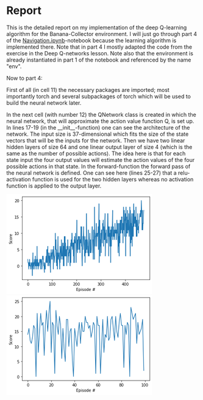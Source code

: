 # Report

This is the detailed report on my implementation of the deep Q-learning algorithm for the Banana-Collector environment. I will just go through part 4 of the [Navigation.ipynb](Navigation.ipynb)-notebook because the learning algorithm is implemented there. Note that in part 4 I mostly adapted the code from the exercise in the Deep Q-networks lesson. Note also that the environment is already instantiated in part 1 of the notebook and referenced by the name "env".

Now to part 4:

First of all (in cell 11) the necessary packages are imported; most importantly torch and several subpackages of torch which will be used to build the neural network later.

In the next cell (with number 12) the QNetwork class is created in which the neural network, that will approximate the action value function Q, is set up. In lines 17-19 (in the \_\_init\_\_-function) one can see the architecture of the network. The input size is 37-dimensional which fits the size of the state vectors that will be the inputs for the network. Then we have two linear hidden layers of size 64 and one linear output layer of size 4 (which is the same as the number of possible actions). The idea here is that for each state input the four output values will estimate the action values of the four possible actions in that state.
In the forward-function the forward pass of the neural network is defined. One can see here (lines 25-27) that a relu-activation function is used for the two hidden layers whereas no activation function is applied to the output layer.









![image info](./Pictures/training.png)
![image info](./Pictures/test.png)
